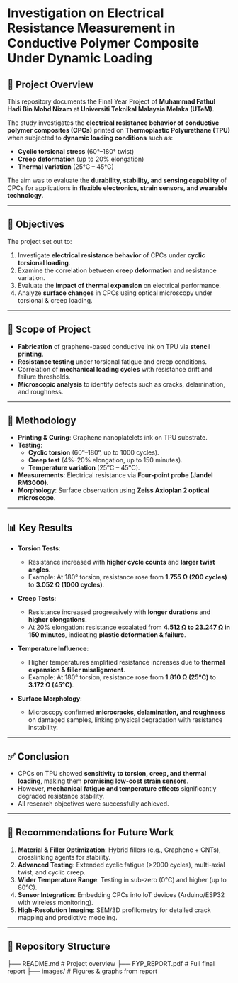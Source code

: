 # Investigation on Electrical Resistance Measurement in Conductive Polymer Composite Under Dynamic Loading  

## 📖 Project Overview  
This repository documents the Final Year Project of **Muhammad Fathul Hadi Bin Mohd Nizam** at **Universiti Teknikal Malaysia Melaka (UTeM)**.  

The study investigates the **electrical resistance behavior of conductive polymer composites (CPCs)** printed on **Thermoplastic Polyurethane (TPU)** when subjected to **dynamic loading conditions** such as:  
- **Cyclic torsional stress** (60°–180° twist)  
- **Creep deformation** (up to 20% elongation)  
- **Thermal variation** (25°C – 45°C)  

The aim was to evaluate the **durability, stability, and sensing capability** of CPCs for applications in **flexible electronics, strain sensors, and wearable technology**.  

---

## 🎯 Objectives  
The project set out to:  
1. Investigate **electrical resistance behavior** of CPCs under **cyclic torsional loading**.  
2. Examine the correlation between **creep deformation** and resistance variation.  
3. Evaluate the **impact of thermal expansion** on electrical performance.  
4. Analyze **surface changes** in CPCs using optical microscopy under torsional & creep loading.  

---

## 📌 Scope of Project  
- **Fabrication** of graphene-based conductive ink on TPU via **stencil printing**.  
- **Resistance testing** under torsional fatigue and creep conditions.  
- Correlation of **mechanical loading cycles** with resistance drift and failure thresholds.  
- **Microscopic analysis** to identify defects such as cracks, delamination, and roughness.  

---

## 🔬 Methodology  
- **Printing & Curing**: Graphene nanoplatelets ink on TPU substrate.  
- **Testing**:  
  - **Cyclic torsion** (60°–180°, up to 1000 cycles).  
  - **Creep test** (4%–20% elongation, up to 150 minutes).  
  - **Temperature variation** (25°C – 45°C).  
- **Measurements**: Electrical resistance via **Four-point probe (Jandel RM3000)**.  
- **Morphology**: Surface observation using **Zeiss Axioplan 2 optical microscope**.  

---

## 📊 Key Results  
- **Torsion Tests**:  
  - Resistance increased with **higher cycle counts** and **larger twist angles**.  
  - Example: At 180° torsion, resistance rose from **1.755 Ω (200 cycles)** to **3.052 Ω (1000 cycles)**.  

- **Creep Tests**:  
  - Resistance increased progressively with **longer durations** and **higher elongations**.  
  - At 20% elongation: resistance escalated from **4.512 Ω to 23.247 Ω in 150 minutes**, indicating **plastic deformation & failure**.  

- **Temperature Influence**:  
  - Higher temperatures amplified resistance increases due to **thermal expansion & filler misalignment**.  
  - Example: At 180° torsion, resistance rose from **1.810 Ω (25°C)** to **3.172 Ω (45°C)**.  

- **Surface Morphology**:  
  - Microscopy confirmed **microcracks, delamination, and roughness** on damaged samples, linking physical degradation with resistance instability.  

---

## ✅ Conclusion  
- CPCs on TPU showed **sensitivity to torsion, creep, and thermal loading**, making them **promising low-cost strain sensors**.  
- However, **mechanical fatigue and temperature effects** significantly degraded resistance stability.  
- All research objectives were successfully achieved.  

---

## 🚀 Recommendations for Future Work  
1. **Material & Filler Optimization**: Hybrid fillers (e.g., Graphene + CNTs), crosslinking agents for stability.  
2. **Advanced Testing**: Extended cyclic fatigue (>2000 cycles), multi-axial twist, and cyclic creep.  
3. **Wider Temperature Range**: Testing in sub-zero (0°C) and higher (up to 80°C).  
4. **Sensor Integration**: Embedding CPCs into IoT devices (Arduino/ESP32 with wireless monitoring).  
5. **High-Resolution Imaging**: SEM/3D profilometry for detailed crack mapping and predictive modeling.  

---

## 📂 Repository Structure  
├── README.md          # Project overview
├── FYP_REPORT.pdf     # Full final report
├── images/            # Figures & graphs from report


